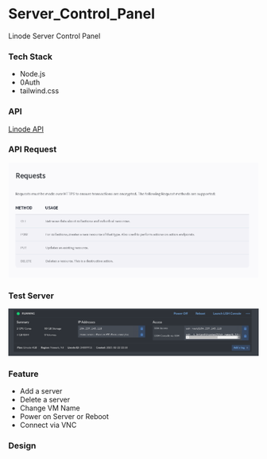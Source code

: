 # Server_Control_Panel
Linode Server Control Panel 

### Tech Stack
- Node.js
- 0Auth
- tailwind.css

### API
[Linode API](https://www.linode.com/docs/api/)

### API Request

![Request for API](./images/Request.png)



### Test Server

![Server Being Tested](./images/server.png)

### Feature
- Add a server
- Delete a server
- Change VM Name 
- Power on Server or Reboot
- Connect via VNC 


### Design
